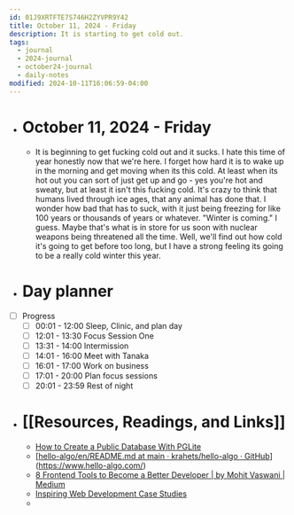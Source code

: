 ```yaml
---
id: 01J9XRTFTE7S746H2ZYVPR9Y42
title: October 11, 2024 - Friday
description: It is starting to get cold out.
tags:
  - journal
  - 2024-journal
  - october24-journal
  - daily-notes
modified: 2024-10-11T16:06:59-04:00
---
```

- # October 11, 2024 - Friday
	- It is beginning to get fucking cold out and it sucks. I hate this time of year honestly now that we're here. I forget how hard it is to wake up in the morning and get moving when its this cold. At least when its hot out you can sort of just get up and go - yes you're hot and sweaty, but at least it isn't this fucking cold. It's crazy to think that humans lived through ice ages, that any animal has done that. I wonder how bad that has to suck, with it just being freezing for like 100 years or thousands of years or whatever. "Winter is coming." I guess. Maybe that's what is in store for us soon with nuclear weapons being threatened all the time. Well, we'll find out how cold it's going to get before too long, but I have a strong feeling its going to be a really cold winter this year.

- # Day planner
- [ ] Progress
	- [ ] 00:01 - 12:00 Sleep, Clinic, and plan day
	- [ ] 12:01 - 13:30 Focus Session One
	- [ ] 13:31 - 14:00 Intermission 
	- [ ] 14:01 - 16:00 Meet with Tanaka
	- [ ] 16:01 - 17:00 Work on business
	- [ ] 17:01 - 20:00 Plan focus sessions
	- [ ] 20:01 - 23:59 Rest of night

- # [[Resources, Readings, and Links]]
	- [How to Create a Public Database With PGLite](https://pinata.cloud/blog/how-to-create-a-public-database-with-pglite/?utm_source=blog&utm_medium=referral&utm_campaign=dailydev)
	- [[hello-algo/en/README.md at main · krahets/hello-algo · GitHub](https://github.com/krahets/hello-algo/blob/main/en/README.md)](https://www.hello-algo.com/)
	- [8 Frontend Tools to Become a Better Developer | by Mohit Vaswani | Medium](https://medium.com/@hii_mohit/8-essential-tools-for-frontend-developers-in-2024-f2bdefe2f253)
	- [Inspiring Web Development Case Studies](https://www.netguru.com/blog/web-development-case-studies?ref=dailydev)
	- 